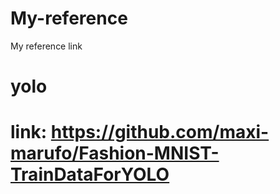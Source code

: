 # My-reference
My reference link
# yolo 
# link: https://github.com/maxi-marufo/Fashion-MNIST-TrainDataForYOLO

